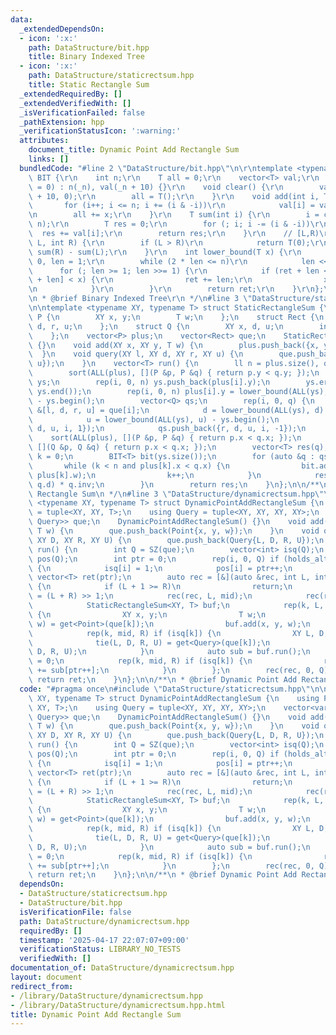 ```yaml
---
data:
  _extendedDependsOn:
  - icon: ':x:'
    path: DataStructure/bit.hpp
    title: Binary Indexed Tree
  - icon: ':x:'
    path: DataStructure/staticrectsum.hpp
    title: Static Rectangle Sum
  _extendedRequiredBy: []
  _extendedVerifiedWith: []
  _isVerificationFailed: false
  _pathExtension: hpp
  _verificationStatusIcon: ':warning:'
  attributes:
    document_title: Dynamic Point Add Rectangle Sum
    links: []
  bundledCode: "#line 2 \"DataStructure/bit.hpp\"\n\r\ntemplate <typename T> struct\
    \ BIT {\r\n    int n;\r\n    T all = 0;\r\n    vector<T> val;\r\n    BIT(int _n\
    \ = 0) : n(_n), val(_n + 10) {}\r\n    void clear() {\r\n        val.assign(n\
    \ + 10, 0);\r\n        all = T();\r\n    }\r\n    void add(int i, T x) {\r\n \
    \       for (i++; i <= n; i += (i & -i))\r\n            val[i] = val[i] + x;\r\
    \n        all += x;\r\n    }\r\n    T sum(int i) {\r\n        i = clamp(i, 0,\
    \ n);\r\n        T res = 0;\r\n        for (; i; i -= (i & -i))\r\n          \
    \  res += val[i];\r\n        return res;\r\n    }\r\n    // [L,R)\r\n    T sum(int\
    \ L, int R) {\r\n        if (L > R)\r\n            return T(0);\r\n        return\
    \ sum(R) - sum(L);\r\n    }\r\n    int lower_bound(T x) {\r\n        int ret =\
    \ 0, len = 1;\r\n        while (2 * len <= n)\r\n            len <<= 1;\r\n  \
    \      for (; len >= 1; len >>= 1) {\r\n            if (ret + len <= n and val[ret\
    \ + len] < x) {\r\n                ret += len;\r\n                x -= val[ret];\r\
    \n            }\r\n        }\r\n        return ret;\r\n    }\r\n};\r\n\r\n/**\r\
    \n * @brief Binary Indexed Tree\r\n */\n#line 3 \"DataStructure/staticrectsum.hpp\"\
    \n\ntemplate <typename XY, typename T> struct StaticRectangleSum {\n    struct\
    \ P {\n        XY x, y;\n        T w;\n    };\n    struct Rect {\n        XY l,\
    \ d, r, u;\n    };\n    struct Q {\n        XY x, d, u;\n        int id, inv;\n\
    \    };\n    vector<P> plus;\n    vector<Rect> que;\n    StaticRectangleSum()\
    \ {}\n    void add(XY x, XY y, T w) {\n        plus.push_back({x, y, w});\n  \
    \  }\n    void query(XY l, XY d, XY r, XY u) {\n        que.push_back({l, d, r,\
    \ u});\n    }\n    vector<T> run() {\n        ll n = plus.size(), q = que.size();\n\
    \        sort(ALL(plus), [](P &p, P &q) { return p.y < q.y; });\n        vector<XY>\
    \ ys;\n        rep(i, 0, n) ys.push_back(plus[i].y);\n        ys.erase(unique(ALL(ys)),\
    \ ys.end());\n        rep(i, 0, n) plus[i].y = lower_bound(ALL(ys), plus[i].y)\
    \ - ys.begin();\n        vector<Q> qs;\n        rep(i, 0, q) {\n            auto\
    \ &[l, d, r, u] = que[i];\n            d = lower_bound(ALL(ys), d) - ys.begin();\n\
    \            u = lower_bound(ALL(ys), u) - ys.begin();\n            qs.push_back({l,\
    \ d, u, i, 1});\n            qs.push_back({r, d, u, i, -1});\n        }\n    \
    \    sort(ALL(plus), [](P &p, P &q) { return p.x < q.x; });\n        sort(ALL(qs),\
    \ [](Q &p, Q &q) { return p.x < q.x; });\n        vector<T> res(q);\n        int\
    \ k = 0;\n        BIT<T> bit(ys.size());\n        for (auto &q : qs) {\n     \
    \       while (k < n and plus[k].x < q.x) {\n                bit.add(plus[k].y,\
    \ plus[k].w);\n                k++;\n            }\n            res[q.id] += bit.sum(q.u,\
    \ q.d) * q.inv;\n        }\n        return res;\n    }\n};\n\n/**\n * @brief Static\
    \ Rectangle Sum\n */\n#line 3 \"DataStructure/dynamicrectsum.hpp\"\n\ntemplate\
    \ <typename XY, typename T> struct DynamicPointAddRectangleSum {\n    using Point\
    \ = tuple<XY, XY, T>;\n    using Query = tuple<XY, XY, XY, XY>;\n    vector<variant<Point,\
    \ Query>> que;\n    DynamicPointAddRectangleSum() {}\n    void add(XY x, XY y,\
    \ T w) {\n        que.push_back(Point{x, y, w});\n    }\n    void query(XY L,\
    \ XY D, XY R, XY U) {\n        que.push_back(Query{L, D, R, U});\n    }\n    vector<T>\
    \ run() {\n        int Q = SZ(que);\n        vector<int> isq(Q);\n        vector<int>\
    \ pos(Q);\n        int ptr = 0;\n        rep(i, 0, Q) if (holds_alternative<Query>(que[i]))\
    \ {\n            isq[i] = 1;\n            pos[i] = ptr++;\n        }\n       \
    \ vector<T> ret(ptr);\n        auto rec = [&](auto &rec, int L, int R) -> void\
    \ {\n            if (L + 1 >= R)\n                return;\n            int mid\
    \ = (L + R) >> 1;\n            rec(rec, L, mid);\n            rec(rec, mid, R);\n\
    \            StaticRectangleSum<XY, T> buf;\n            rep(k, L, mid) if (!isq[k])\
    \ {\n                XY x, y;\n                T w;\n                tie(x, y,\
    \ w) = get<Point>(que[k]);\n                buf.add(x, y, w);\n            }\n\
    \            rep(k, mid, R) if (isq[k]) {\n                XY L, D, R, U;\n  \
    \              tie(L, D, R, U) = get<Query>(que[k]);\n                buf.query(L,\
    \ D, R, U);\n            }\n            auto sub = buf.run();\n            ptr\
    \ = 0;\n            rep(k, mid, R) if (isq[k]) {\n                ret[pos[k]]\
    \ += sub[ptr++];\n            }\n        };\n        rec(rec, 0, Q);\n       \
    \ return ret;\n    }\n};\n\n/**\n * @brief Dynamic Point Add Rectangle Sum\n */\n"
  code: "#pragma once\n#include \"DataStructure/staticrectsum.hpp\"\n\ntemplate <typename\
    \ XY, typename T> struct DynamicPointAddRectangleSum {\n    using Point = tuple<XY,\
    \ XY, T>;\n    using Query = tuple<XY, XY, XY, XY>;\n    vector<variant<Point,\
    \ Query>> que;\n    DynamicPointAddRectangleSum() {}\n    void add(XY x, XY y,\
    \ T w) {\n        que.push_back(Point{x, y, w});\n    }\n    void query(XY L,\
    \ XY D, XY R, XY U) {\n        que.push_back(Query{L, D, R, U});\n    }\n    vector<T>\
    \ run() {\n        int Q = SZ(que);\n        vector<int> isq(Q);\n        vector<int>\
    \ pos(Q);\n        int ptr = 0;\n        rep(i, 0, Q) if (holds_alternative<Query>(que[i]))\
    \ {\n            isq[i] = 1;\n            pos[i] = ptr++;\n        }\n       \
    \ vector<T> ret(ptr);\n        auto rec = [&](auto &rec, int L, int R) -> void\
    \ {\n            if (L + 1 >= R)\n                return;\n            int mid\
    \ = (L + R) >> 1;\n            rec(rec, L, mid);\n            rec(rec, mid, R);\n\
    \            StaticRectangleSum<XY, T> buf;\n            rep(k, L, mid) if (!isq[k])\
    \ {\n                XY x, y;\n                T w;\n                tie(x, y,\
    \ w) = get<Point>(que[k]);\n                buf.add(x, y, w);\n            }\n\
    \            rep(k, mid, R) if (isq[k]) {\n                XY L, D, R, U;\n  \
    \              tie(L, D, R, U) = get<Query>(que[k]);\n                buf.query(L,\
    \ D, R, U);\n            }\n            auto sub = buf.run();\n            ptr\
    \ = 0;\n            rep(k, mid, R) if (isq[k]) {\n                ret[pos[k]]\
    \ += sub[ptr++];\n            }\n        };\n        rec(rec, 0, Q);\n       \
    \ return ret;\n    }\n};\n\n/**\n * @brief Dynamic Point Add Rectangle Sum\n */"
  dependsOn:
  - DataStructure/staticrectsum.hpp
  - DataStructure/bit.hpp
  isVerificationFile: false
  path: DataStructure/dynamicrectsum.hpp
  requiredBy: []
  timestamp: '2025-04-17 22:07:07+09:00'
  verificationStatus: LIBRARY_NO_TESTS
  verifiedWith: []
documentation_of: DataStructure/dynamicrectsum.hpp
layout: document
redirect_from:
- /library/DataStructure/dynamicrectsum.hpp
- /library/DataStructure/dynamicrectsum.hpp.html
title: Dynamic Point Add Rectangle Sum
---
```

